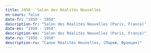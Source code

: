 ```yaml
---
title: 1958 - Salon des Réalités Nouvelles
en-cours: false
date-fr: "1950 - 1958"
description-fr: "Salon des Réalités Nouvelles (Paris, France)"
date-en: "1950 - 1958"
description-en: "Salon des Réalités Nouvelles (Paris, France)"
date-ru: "1950 - 1958"
description-ru: "Салон Réalités Nouvelles, (Париж, Франция)"
---
```

